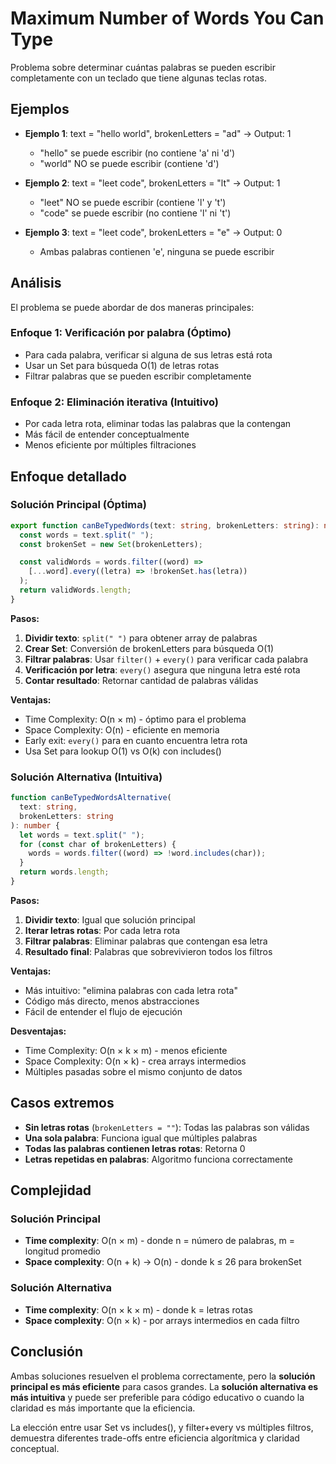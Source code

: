 # Maximum Number of Words You Can Type

Problema sobre determinar cuántas palabras se pueden escribir completamente con un teclado que tiene algunas teclas rotas.

## Ejemplos

- **Ejemplo 1**: text = "hello world", brokenLetters = "ad" → Output: 1

  - "hello" se puede escribir (no contiene 'a' ni 'd')
  - "world" NO se puede escribir (contiene 'd')

- **Ejemplo 2**: text = "leet code", brokenLetters = "lt" → Output: 1

  - "leet" NO se puede escribir (contiene 'l' y 't')
  - "code" se puede escribir (no contiene 'l' ni 't')

- **Ejemplo 3**: text = "leet code", brokenLetters = "e" → Output: 0
  - Ambas palabras contienen 'e', ninguna se puede escribir

## Análisis

El problema se puede abordar de dos maneras principales:

### Enfoque 1: Verificación por palabra (Óptimo)

- Para cada palabra, verificar si alguna de sus letras está rota
- Usar un Set para búsqueda O(1) de letras rotas
- Filtrar palabras que se pueden escribir completamente

### Enfoque 2: Eliminación iterativa (Intuitivo)

- Por cada letra rota, eliminar todas las palabras que la contengan
- Más fácil de entender conceptualmente
- Menos eficiente por múltiples filtraciones

## Enfoque detallado

### Solución Principal (Óptima)

```typescript
export function canBeTypedWords(text: string, brokenLetters: string): number {
  const words = text.split(" ");
  const brokenSet = new Set(brokenLetters);

  const validWords = words.filter((word) =>
    [...word].every((letra) => !brokenSet.has(letra))
  );
  return validWords.length;
}
```

**Pasos:**

1. **Dividir texto**: `split(" ")` para obtener array de palabras
2. **Crear Set**: Conversión de brokenLetters para búsqueda O(1)
3. **Filtrar palabras**: Usar `filter()` + `every()` para verificar cada palabra
4. **Verificación por letra**: `every()` asegura que ninguna letra esté rota
5. **Contar resultado**: Retornar cantidad de palabras válidas

**Ventajas:**

- Time Complexity: O(n × m) - óptimo para el problema
- Space Complexity: O(n) - eficiente en memoria
- Early exit: `every()` para en cuanto encuentra letra rota
- Usa Set para lookup O(1) vs O(k) con includes()

### Solución Alternativa (Intuitiva)

```typescript
function canBeTypedWordsAlternative(
  text: string,
  brokenLetters: string
): number {
  let words = text.split(" ");
  for (const char of brokenLetters) {
    words = words.filter((word) => !word.includes(char));
  }
  return words.length;
}
```

**Pasos:**

1. **Dividir texto**: Igual que solución principal
2. **Iterar letras rotas**: Por cada letra rota
3. **Filtrar palabras**: Eliminar palabras que contengan esa letra
4. **Resultado final**: Palabras que sobrevivieron todos los filtros

**Ventajas:**

- Más intuitivo: "elimina palabras con cada letra rota"
- Código más directo, menos abstracciones
- Fácil de entender el flujo de ejecución

**Desventajas:**

- Time Complexity: O(n × k × m) - menos eficiente
- Space Complexity: O(n × k) - crea arrays intermedios
- Múltiples pasadas sobre el mismo conjunto de datos

## Casos extremos

- **Sin letras rotas** (`brokenLetters = ""`): Todas las palabras son válidas
- **Una sola palabra**: Funciona igual que múltiples palabras
- **Todas las palabras contienen letras rotas**: Retorna 0
- **Letras repetidas en palabras**: Algoritmo funciona correctamente

## Complejidad

### Solución Principal

- **Time complexity**: O(n × m) - donde n = número de palabras, m = longitud promedio
- **Space complexity**: O(n + k) → O(n) - donde k ≤ 26 para brokenSet

### Solución Alternativa

- **Time complexity**: O(n × k × m) - donde k = letras rotas
- **Space complexity**: O(n × k) - por arrays intermedios en cada filtro

## Conclusión

Ambas soluciones resuelven el problema correctamente, pero la **solución principal es más eficiente** para casos grandes. La **solución alternativa es más intuitiva** y puede ser preferible para código educativo o cuando la claridad es más importante que la eficiencia.

La elección entre usar Set vs includes(), y filter+every vs múltiples filtros, demuestra diferentes trade-offs entre eficiencia algorítmica y claridad conceptual.
